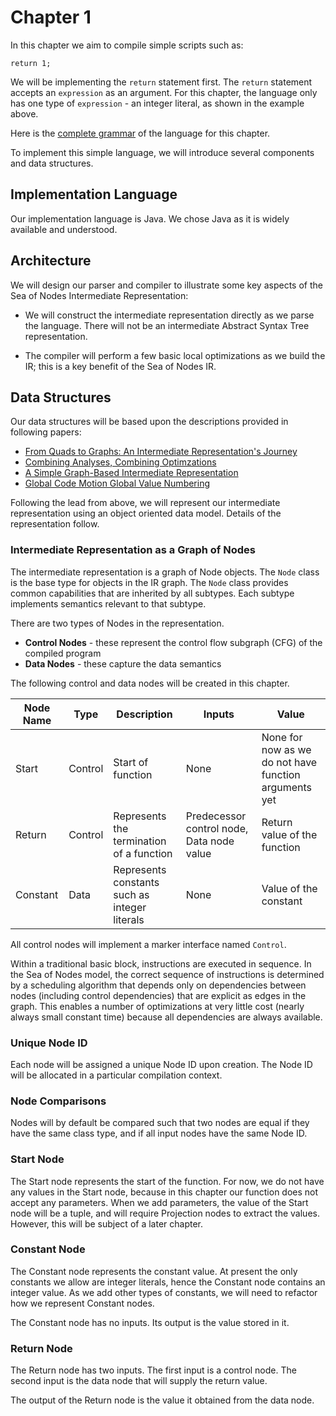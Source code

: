 # Chapter 1

In this chapter we aim to compile simple scripts such as:

```
return 1;
```

We will be implementing the `return` statement first.
The `return` statement accepts an `expression` as an argument.
For this chapter, the language only has one type of `expression` - an integer literal, as
shown in the example above. 

Here is the [complete grammar](docs/01-grammar.md) of the language for this chapter. 

To implement this simple language, we will introduce several components and data
structures.

## Implementation Language

Our implementation language is Java. We chose Java as it is widely available and understood.

## Architecture

We will design our parser and compiler to illustrate some key aspects of the Sea of Nodes
Intermediate Representation: 

* We will construct the intermediate representation directly as we
parse the language. There will not be an intermediate Abstract Syntax Tree representation.

* The compiler will perform a few basic local optimizations as we build the
IR; this is a key benefit of the Sea of Nodes IR.

## Data Structures

Our data structures will be based upon the descriptions provided in following papers:

* [From Quads to Graphs: An Intermediate Representation's Journey](http://softlib.rice.edu/pub/CRPC-TRs/reports/CRPC-TR93366-S.pdf)
* [Combining Analyses, Combining Optimzations](https://scholarship.rice.edu/bitstream/handle/1911/96451/TR95-252.pdf)
* [A Simple Graph-Based Intermediate Representation](https://www.oracle.com/technetwork/java/javase/tech/c2-ir95-150110.pdf)
* [Global Code Motion Global Value Numbering](https://courses.cs.washington.edu/courses/cse501/06wi/reading/click-pldi95.pdf)

Following the lead from above, we will represent our intermediate representation using an object oriented data model. Details of the
representation follow.

### Intermediate Representation as a Graph of Nodes

The intermediate representation is a graph of Node objects. The `Node` class is the base type for objects in the IR graph.
The `Node` class provides common capabilities that are inherited by all subtypes. 
Each subtype implements semantics relevant to that subtype.

There are two types of Nodes in the representation.

* **Control Nodes** - these represent the control flow subgraph (CFG) of the compiled program
* **Data Nodes** - these capture the data semantics

The following control and data nodes will be created in this chapter.

| Node Name | Type    | Description                                   | Inputs                                    | Value                                                 |
|-----------|---------|-----------------------------------------------|-------------------------------------------|-------------------------------------------------------|
| Start     | Control | Start of function                             | None                                      | None for now as we do not have function arguments yet |
| Return    | Control | Represents the termination of a function      | Predecessor control node, Data node value | Return value of the function                          |
| Constant  | Data    | Represents constants such as integer literals | None                                      | Value of the constant                                 |

All control nodes will implement a marker interface named `Control`.

Within a traditional basic block, instructions are executed in sequence. In the Sea of Nodes model, the correct sequence of instructions is determined by a scheduling 
algorithm that depends only on dependencies between nodes (including control dependencies) that are explicit as edges in the graph. This enables a number of optimizations 
at very little cost (nearly always small constant time) because all dependencies are always available.

### Unique Node ID

Each node will be assigned a unique Node ID upon creation. The Node ID will be allocated in a particular compilation context.

### Node Comparisons

Nodes will by default be compared such that two nodes are equal if they have the same class type, and if all input nodes have the same Node ID.

### Start Node

The Start node represents the start of the function. For now, we do not have any values in the Start node, because in this chapter our function does not 
accept any parameters. When we add parameters, the value of the Start node will be a tuple, and will require Projection nodes to extract the values. However,
this will be subject of a later chapter.

### Constant Node

The Constant node represents the constant value. At present the only constants we allow are integer literals, hence the Constant node contains
an integer value. As we add other types of constants, we will need to refactor how we represent Constant nodes.

The Constant node has no inputs. Its output is the value stored in it.

### Return Node

The Return node has two inputs. The first input is a control node. The second input is the data node that will supply the return value.

The output of the Return node is the value it obtained from the data node.
